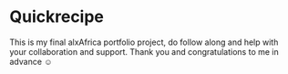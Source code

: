 # Quickrecipe
This is my final alxAfrica portfolio project, do follow along and help with your collaboration and support. Thank you and congratulations to me in advance ☺️
